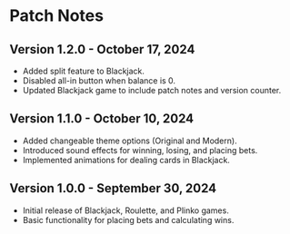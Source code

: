 # Patch Notes

## Version 1.2.0 - October 17, 2024
- Added split feature to Blackjack.
- Disabled all-in button when balance is 0.
- Updated Blackjack game to include patch notes and version counter.

## Version 1.1.0 - October 10, 2024
- Added changeable theme options (Original and Modern).
- Introduced sound effects for winning, losing, and placing bets.
- Implemented animations for dealing cards in Blackjack.

## Version 1.0.0 - September 30, 2024
- Initial release of Blackjack, Roulette, and Plinko games.
- Basic functionality for placing bets and calculating wins.
